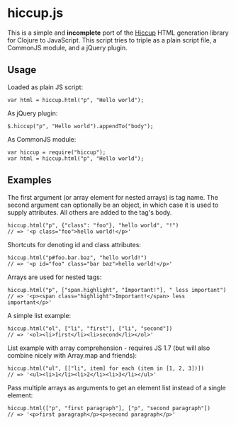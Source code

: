 hiccup.js
=========

This is a simple and **incomplete** port of the [Hiccup] HTML generation 
library for Clojure to JavaScript. This script tries to triple as a plain 
script file, a CommonJS module, and a jQuery plugin.

[Hiccup]: http://github.com/weavejester/hiccup

Usage
-----

Loaded as plain JS script:

    var html = hiccup.html("p", "Hello world");

As jQuery plugin:

    $.hiccup("p", "Hello world").appendTo("body");

As CommonJS module:

    var hiccup = require("hiccup");
    var html = hiccup.html("p", "Hello world");

Examples
--------

The first argument (or array element for nested arrays) is tag name.
The second argument can optionally be an object, in which case it is used to
supply attributes. All others are added to the tag's body.

    hiccup.html("p", {"class": "foo"}, "hello world", "!")
    // => '<p class="foo">hello world!</p>'

Shortcuts for denoting id and class attributes:

    hiccup.html("p#foo.bar.baz", "hello world!")
    // => '<p id="foo" class="bar baz">hello world!</p>'

Arrays are used for nested tags:

    hiccup.html("p", ["span.highlight", "Important!"], " less important")
    // => '<p><span class="highlight">Important!</span> less important</p>'

A simple list example:

    hiccup.html("ol", ["li", "first"], ["li", "second"])
    // => '<ol><li>first</li><li>second</li></ol>'

List example with array comprehension - requires JS 1.7
(but will also combine nicely with Array.map and friends):

    hiccup.html("ul", [["li", item] for each (item in [1, 2, 3])])
    // => '<ul><li>1</li><li>2</li><li>3</li></ul>'

Pass multiple arrays as arguments to get an element list
instead of a single element:

    hiccup.html(["p", "first paragraph"], ["p", "second paragraph"])
    // => '<p>first paragraph</p><p>second paragraph</p>'


